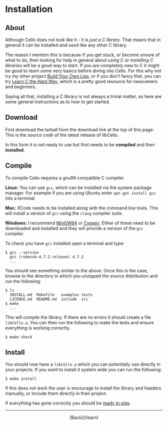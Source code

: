 
  <div class="row">
  <div class="col-xs-2 col-md-2"></div>
  <div class="col-xs-8 col-md-8">

# Installation
  
## About

Although Cello does not look like it - it is _just a C library_. That means 
that in general it can be installed and used like any other C library.

The reason I mention this is because if you get stuck, or become unsure of what 
to do, then looking for help in general about _using C_ or 
_installing C libraries_ will be a good way to start. If you are completely new 
to C it might be good to learn some very basics before diving into Cello. For 
this why not try my other project 
[Build Your Own Lisp](http://www.buildyourownlisp.com/), or if you don't fancy 
that, you can try 
[Learn C the Hard Way](http://c.learncodethehardway.org/book/), which is a 
pretty good resource for newcomers and beginners.

Saying all that, installing a C library is not always a trivial matter, so here 
are some general instructions as to how to get started.


## Download

First download the tarball from the download link at the top of this page. This 
is the _source code_ of the latest release of libCello.

In this form it is not ready to use but first needs to be __compiled__ and 
then __installed__.

## Compile

To compile Cello requires a gnu99 compatible C compiler.

__Linux:__ You can use `gcc`, which can be installed via the system package 
manager. For example if you are using Ubuntu enter `apt-get install gcc` into a 
terminal.

__Mac:__ XCode needs to be installed along with the command line tools. This 
will install a version of `gcc` using the `clang` compiler suite.

__Windows:__ I recommend [MinGW64](http://mingw-w64.sourceforge.net/) or 
[Cygwin](http://www.cygwin.com/). Either of these need to be downloaded and 
installed and they will provide a version of the `gcc` compiler. 

To check you have `gcc` installed open a terminal and type:

    $ gcc --version
      gcc (rubenvb-4.7.2-release) 4.7.2
      ...

You should see something similar to the above. Once this is the case, browse to 
the directory in which you unzipped the source distribution and run the 
following:
    
    $ ls
      INSTALL.md  Makefile   examples tests
      LICENSE.md  README.md  include  src   
    $ make
      ...
    
This will compile the library. If there are no errors it should create a file 
`libCello.a`. You can then run the following to make the tests and ensure 
everything is working correctly.

    $ make check
    
    
## Install

You should now have a `libCello.a` which you can potentially use directly in 
your projects. If you want to install it system wide you can run the following:

    $ make install

If this does not work the user is encourage to install the library and headers 
manually, or include them directly in their project.

If everything has gone correctly you should be 
[ready to play](/learn/cello-world).

* * *

  <p style="text-align:center;">
[Back](/learn)
  </p>

  </div>
  <div class="col-xs-2 col-md-2"></div>
  </div>

